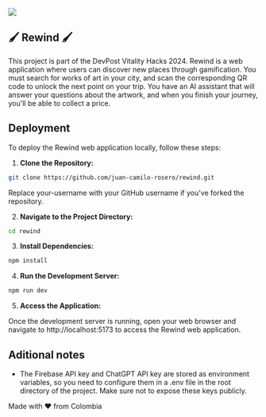 ![](https://rewind-hackathon.vercel.app/logo_rewind.png)

## 🖌️ Rewind 🖌️

This project is part of the DevPost Vitality Hacks 2024. Rewind is a web application where users can discover new places through gamification. You must search for works of art in your city, and scan the corresponding QR code to unlock the next point on your trip. You have an AI assistant that will answer your questions about the artwork, and when you finish your journey, you'll be able to collect a price.

## Deployment

To deploy the Rewind web application locally, follow these steps:

1. **Clone the Repository:**

```bash
git clone https://github.com/juan-camilo-rosero/rewind.git
```

Replace your-username with your GitHub username if you've forked the repository.

2. **Navigate to the Project Directory:**

```bash
cd rewind
```

3. **Install Dependencies:**

```bash
npm install
```

4. **Run the Development Server:**

```bash
npm run dev
```

5. **Access the Application:**

Once the development server is running, open your web browser and navigate to http://localhost:5173 to access the Rewind web application.

## Aditional notes

* The Firebase API key and ChatGPT API key are stored as environment variables, so you need to configure them in a .env file in the root directory of the project. Make sure not to expose these keys publicly.


Made with ❤ from Colombia

